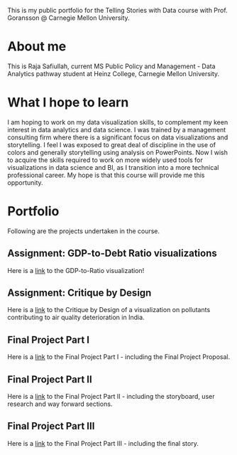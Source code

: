 This is my public portfolio for the Telling Stories with Data course with Prof. Goransson @ Carnegie Mellon University.

# About me
This is Raja Safiullah, current MS Public Policy and Management - Data Analytics pathway student at Heinz College, Carnegie Mellon University. 

# What I hope to learn
I am hoping to work on my data visualization skills, to complement my keen interest in data analytics and data science. I was trained by a management consulting firm where there is a significant focus on data visualizations and storytelling. I feel I was exposed to great deal of discipline in the use of colors and generally storytelling using analysis on PowerPoints. Now I wish to acquire the skills required to work on more widely used tools for visualizations in data science and BI, as I transition into a more technical professional career. My hope is that this course will provide me this opportunity.

# Portfolio
Following are the projects undertaken in the course.

## Assignment: GDP-to-Debt Ratio visualizations

Here is a [link](/Assign2.md) to the GDP-to-Ratio visualization!

## Assignment: Critique by Design

Here is a [link](/Assign3&4.md) to the Critique by Design of a visualization on pollutants contributing to air quality deterioration in India.

## Final Project Part I

Here is a [link](/final_project_RajaSafiullah.md) to the Final Project Part I - including the Final Project Proposal.

## Final Project Part II

Here is a [link](/final_project_partII_RajaSafiullah.md) to the Final Project Part II - including the storyboard, user research and way forward sections.

## Final Project Part III

Here is a [link](/final_project_partIII_RajaSafiullah.md) to the Final Project Part III - including the final story.

